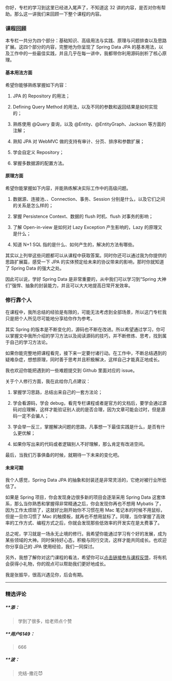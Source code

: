 <p data-nodeid="1763">你好，专栏的学习到这里已经进入尾声了，不知道这 32 讲的内容，是否对你有帮助。那么这一讲我们来回顾一下整个课程的内容。</p>
<h3 data-nodeid="1764">课程回顾</h3>
<p data-nodeid="1765">本专栏一共分为四个部分：基础知识、高级用法与实践、原理与问题排查以及思路扩展。这四个部分的内容，完整地为你呈现了 Spring Data JPA 的基本用法，以及工作中的一些最佳实践，并且几乎在每一讲中，我都带你利用源码剖析了核心原理。</p>
<h4 data-nodeid="1766">基本用法方面</h4>
<p data-nodeid="1767">希望你能够熟练掌握如下内容：</p>
<ol data-nodeid="1768">
<li data-nodeid="1769">
<p data-nodeid="1770">JPA 的 Repository 的用法；</p>
</li>
<li data-nodeid="1771">
<p data-nodeid="1772">Defining Query Method 的用法，以及不同的参数和返回结果是如何实现的；</p>
</li>
<li data-nodeid="1773">
<p data-nodeid="1774">熟练使用 @Query 查询，以及 @Entity、@EntityGraph、Jackson 等方面的注解；</p>
</li>
<li data-nodeid="1775">
<p data-nodeid="1776">熟知 JPA 对 WebMVC 做的支持有审计、分页、排序和参数扩展；</p>
</li>
<li data-nodeid="1777">
<p data-nodeid="1778">学会自定义 Repository；</p>
</li>
<li data-nodeid="1779">
<p data-nodeid="1780">掌握多数据源的配置方法。</p>
</li>
</ol>
<h4 data-nodeid="2243">原理方面</h4>


<p data-nodeid="1783">希望你能掌握如下内容，并能熟练解决实际工作中的高级问题。</p>
<ol data-nodeid="1784">
<li data-nodeid="1785">
<p data-nodeid="1786">数据源、连接池、、Connection、事务、Session 分别是什么，以及它们之间的关系是怎么样的；</p>
</li>
<li data-nodeid="1787">
<p data-nodeid="1788">掌握 Persistence Context、数据的 flush 时机、flush 对事务的影响；</p>
</li>
<li data-nodeid="1789">
<p data-nodeid="1790">了解 Open-in-view 是如何对 Lazy Exception 产生影响的，Lazy 的原理又是什么；</p>
</li>
<li data-nodeid="1791">
<p data-nodeid="1792">知道 N+1 SQL 指的是什么、如何产生的，解决的方法有哪些。</p>
</li>
</ol>
<p data-nodeid="1793">其实以上列举这些问题都可以从课程中获取答案。同时你还可以通过我为你提供的思路扩展篇，感受一下 JPA 的实体预定给未来的协议带来的影响，那时你就知道了 Spring Data 的强大之处。</p>
<p data-nodeid="1794">因此可以说，学好 Spring Data 是非常重要的，从中我们可以学习到“Spring 大神们”强悍、抽象的封装能力，并且可以大大地提高日常开发效率。</p>
<h3 data-nodeid="2433">修行靠个人</h3>


<p data-nodeid="1797">在课程中，我所总结的经验是有限的，可能无法考虑到全部场景，所以这门专栏我只是把个人所见尽可能地分享给你作为参考。</p>
<p data-nodeid="1798">其实 Spring 的版本是不断变化的，源码也不断在改进。所以希望通过学习，你可以掌握文中我所介绍的学习方法以及阅读源码的技巧，并不断修炼、思考，找到属于自己的学习方法论。</p>
<p data-nodeid="1799">如果你能完整地把课程看完，接下来一定要付诸行动。在工作中，不断总结遇到的疑难杂症，想想原理，同时善于思考并且积极解决，这样自己才能真正地成长。</p>
<p data-nodeid="1800">我也欢迎你能把遇到的一些难题提交到 Github 里面对应的 issue。</p>
<p data-nodeid="1801">关于个人修行方面，我在此给你几点建议：</p>
<ol data-nodeid="1802">
<li data-nodeid="1803">
<p data-nodeid="1804">掌握学习思路，总结出来自己的一套方法论；</p>
</li>
<li data-nodeid="1805">
<p data-nodeid="1806">学会看源码，学会 debug，看完专栏课程或者是官方的文档后，要学会通过源码对应理解，这样才能验证别人说的是否合理，因为文章可能会过时，但是源码一定不会骗人；</p>
</li>
<li data-nodeid="1807">
<p data-nodeid="1808">学会举一反三，掌握解决问题的思路，凡事想一下最佳实践是什么，是否有什么更优解；</p>
</li>
<li data-nodeid="1809">
<p data-nodeid="1810">如果你写出来的代码或者逻辑别人不好理解，那么肯定有改进空间。</p>
</li>
</ol>
<p data-nodeid="1811">最后，当我们万事俱备的时候，就期待一下未来的变化吧。</p>
<h4 data-nodeid="1812">未来可期</h4>
<p data-nodeid="1813">我个人感觉，Spring Data JPA  的抽象和封装还是非常灵活的，它绝对被行业所低估了。</p>
<p data-nodeid="1814">如果是 Spring 项目，你会发现身边很多新的项目会逐渐采用 Spring Data 这套体系，那么当你熟悉和掌握得非常精通之后，你会发现你再也不想用 Mybatis 了，因为工作太烦琐了，这就好比刚开始你不习惯在用 Mac 笔记本的时候不用鼠标，但是一旦你习惯了 Mac 的触摸板，就再也不想用鼠标了。同理，当你掌握了高效率的工作方式、编程方式之后，你就会发现那些低效率的开发实在是太费事了。</p>
<p data-nodeid="1815">总之呢，学习就是一场永无止境的修行。我希望你能通过学习有个好的发展，成为某些领域的大神。同时保持好心态，积极与同行交流，这样才能共同成长。也欢迎你分享自己的 JPA 使用经验，我们一同探讨。</p>
<p data-nodeid="1816">另外，我想了解你对这门课程的看法，希望你可以<a href="https://wj.qq.com/s2/7804005/80e7/" data-nodeid="1856">点击链接参与课程反馈</a>，将有机会获得小礼物，你的观点可以帮助我们更好地成长。</p>
<p data-nodeid="1817">我是张振华，很高兴遇见你，后会有期。</p>

---

### 精选评论

##### **添：
> 学到了很多，给老师点个赞

##### **用户6149：
> 666

##### **波：
> 完结-撒花😈

